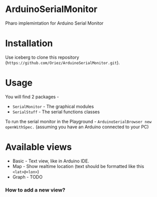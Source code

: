 # ArduinoSerialMonitor
Pharo implemintation for Arduino Serial Monitor

# Installation
Use iceberg to clone this repository (`https://github.com/Oriez/ArduinoSerialMonitor.git`).
# Usage
You will find 2 packages -
* `SerialMonitor` - The graphical modules 
* `SerialStuff` - The serial functions classes

To run the serial monitor in the Playground - `ArduinoSerialBrowser new openWithSpec.`
(assuming you have an Arduino connected to your PC)

# Available views
* Basic - Text view, like in Arduino IDE.
* Map - Show realtime location (text should be formatted like this `<lat>@<lon>`)
* Graph - TODO

### How to add a new view?

